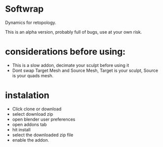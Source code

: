 # Softwrap
Dynamics for retopology.

This is an alpha version, probably full of bugs, use at your own risk.

# considerations before using:
 * This is a slow addon, decimate your sculpt before using it
 * Dont swap Target Mesh and Source Mesh, Target is your sculpt, Source is your quads mesh.

# instalation
 * Click clone or download
 * select download zip
 * open blender user preferences
 * open addons tab
 * hit install
 * select the downloaded zip file
 * enable the addon.
